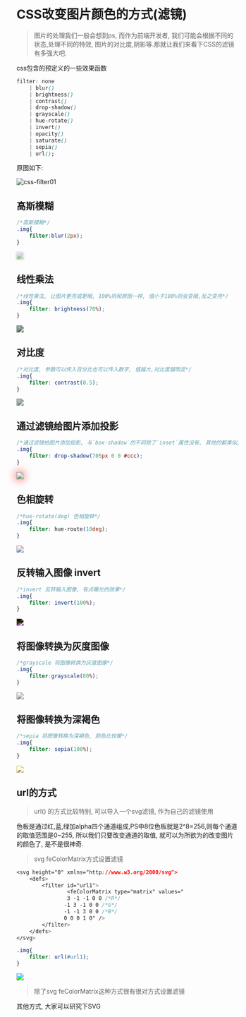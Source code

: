 # CSS改变图片颜色的方式(滤镜)

> 图片的处理我们一般会想到ps, 而作为前端开发者, 我们可能会根据不同的状态,处理不同的特效, 图片的对比度,阴影等.那就让我们来看下CSS的滤镜有多强大吧.

css包含的预定义的一些效果函数
```css
filter: none        
    | blur() 
    | brightness() 
    | contrast() 
    | drop-shadow() 
    | grayscale() 
    | hue-rotate() 
    | invert() 
    | opacity() 
    | saturate() 
    | sepia() 
    | url();
```

原图如下:

![css-filter01](http://image.liyajie.cn/blog/css-filter01.jpg)
<style>
.img1{
    filter: blur(2px);
}
.img2{
    filter: brightness(70%);
}
.img3{
    filter: contrast(0.5);
}
.img4{
    filter: drop-shadow(0 0 10px #f00);
}
.img5{
    filter: hue-rotate(90deg);
}
.img6{
    filter: invert(100%);
}
.img7{
    filter:grayscale(80%);
}
.img8{
    filter: sepia(100%);
}
.img9{
    filter: url(#url1);
}
</style>

## 高斯模糊

```css
/*高斯模糊*/
.img{
    filter:blur(2px);
}
```
<img class="img1" src="http://image.liyajie.cn/blog/css-filter01.jpg" />

## 线性乘法

```css
/*线性乘法, 让图片更亮或更暗, 100%则和原图一样, 值小于100%则会变暗,反之变亮*/
.img{
    filter: brightness(70%);
}
```
<img class="img2" src="http://image.liyajie.cn/blog/css-filter01.jpg" />

## 对比度

```css
/*对比度, 参数可以传入百分比也可以传入数字, 值越大,对比度越明显*/
.img{
    filter: contrast(0.5);
}
```
<img class="img3" src="http://image.liyajie.cn/blog/css-filter01.jpg" />

## 通过滤镜给图片添加投影

```css
/*通过滤镜给图片添加投影, 与`box-shadow`的不同除了`inset`属性没有, 其他的都类似, 我们可以利用投影投影出不同颜色的图片, 透明图片的话会比较明显*/
.img{
    filter: drop-shadow(705px 0 0 #ccc);
}
```
<img class="img4" src="http://image.liyajie.cn/blog/css-filter01.jpg" />

## 色相旋转

```css
/*hue-rotate(deg) 色相旋转*/
.img{
    filter: hue-route(10deg);
}
```
<img class="img5" src="http://image.liyajie.cn/blog/css-filter01.jpg" />

## 反转输入图像 invert

```css
/*invert 反转输入图像, 有点曝光的效果*/
.img{
    filter: invert(100%);
}
```
<img class="img6" src="http://image.liyajie.cn/blog/css-filter01.jpg" />

## 将图像转换为灰度图像

```css
/*grayscale 将图像转换为灰度图像*/
.img{
    filter:grayscale(80%);
}
```
<img class="img7" src="http://image.liyajie.cn/blog/css-filter01.jpg" />

## 将图像转换为深褐色

```css
/*sepia 将图像转换为深褐色, 颜色比较暖*/
.img{
    filter: sepia(100%);
}
```

<img class="img8" src="http://image.liyajie.cn/blog/css-filter01.jpg" />

## url的方式

> url() 的方式比较特别, 可以导入一个svg滤镜, 作为自己的滤镜使用

色板是通过红,蓝,绿加alpha四个通道组成,PS中8位色板就是2^8=256,则每个通道的取值范围是0~255, 所以我们只要改变通道的取值, 就可以为所欲为的改变图片的颜色了, 是不是很神奇.

> svg feColorMatrix方式设置滤镜

```css
<svg height="0" xmlns="http://www.w3.org/2000/svg">
    <defs>
        <filter id="url1">
                <feColorMatrix type="matrix" values="
                3 -1 -1 0 0 /*R*/
               -1 3 -1 0 0 /*G*/
               -1 -1 3 0 0 /*B*/
               0 0 0 1 0" />
        </filter>
    </defs>
</svg>

.img{
    filter: url(#url1);
}
```
<div>
<svg height="0" xmlns="http://www.w3.org/2000/svg">
    <defs>
        <filter id="url1">
                <feColorMatrix type="matrix" values="
                3 -1 -1 0 0
               -1 3 -1 0 0
               -1 -1 3 0 0
               0 0 0 1 0" />
        </filter>
    </defs>
</svg>
</div>
<img class="img9" src="http://image.liyajie.cn/blog/css-filter01.jpg" />

> 除了svg feColorMatrix这种方式很有很对方式设置滤镜

其他方式, 大家可以研究下SVG

